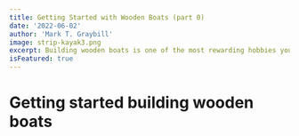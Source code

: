 ```yaml
---
title: Getting Started with Wooden Boats (part 0)
date: '2022-06-02'
author: 'Mark T. Graybill'
image: strip-kayak3.png
excerpt: Building wooden boats is one of the most rewarding hobbies you can pick up.
isFeatured: true
---
```


# Getting started building wooden boats
